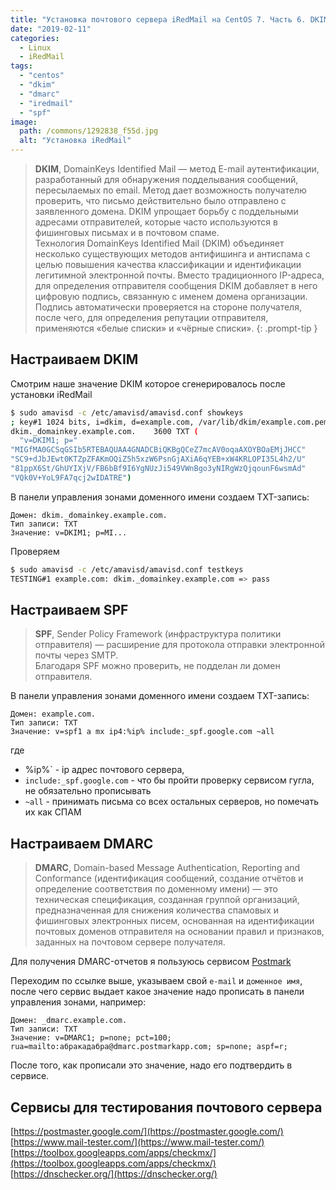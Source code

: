 ```yaml
---
title: "Установка почтового сервера iRedMail на CentOS 7. Часть 6. DKIM, SPF, DMARC"
date: "2019-02-11"
categories: 
  - Linux
  - iRedMail
tags: 
  - "centos"
  - "dkim"
  - "dmarc"
  - "iredmail"
  - "spf"
image:
  path: /commons/1292838_f55d.jpg
  alt: "Установка iRedMail"
---
```


> **DKIM**, DomainKeys Identified Mail — метод E-mail аутентификации, разработанный для обнаружения подделывания сообщений, пересылаемых по email. Метод дает возможность получателю проверить, что письмо действительно было отправлено с заявленного домена. DKIM упрощает борьбу с поддельными адресами отправителей, которые часто используются в фишинговых письмах и в почтовом спаме.  
> Технология DomainKeys Identified Mail (DKIM) объединяет несколько существующих методов антифишинга и антиспама с целью повышения качества классификации и идентификации легитимной электронной почты. Вместо традиционного IP-адреса, для определения отправителя сообщения DKIM добавляет в него цифровую подпись, связанную с именем домена организации. Подпись автоматически проверяется на стороне получателя, после чего, для определения репутации отправителя, применяются «белые списки» и «чёрные списки».
{: .prompt-tip }

## Настраиваем DKIM

Смотрим наше значение DKIM которое сгенерировалось после установки iRedMail

```sh
$ sudo amavisd -c /etc/amavisd/amavisd.conf showkeys
; key#1 1024 bits, i=dkim, d=example.com, /var/lib/dkim/example.com.pem
dkim._domainkey.example.com.	3600 TXT (
  "v=DKIM1; p="
"MIGfMA0GCSqGSIb5RTEBAQUAA4GNADCBiQKBgQCeZ7mcAV0oqaAXOYBOaEMjJHCC"
"SC9+dJbJEwt0KTZpZFAKmOQiZ5h5xzW6PsnGjAXiA6qYEB+xW4KRLOPI35L4h2/U"
"81ppX6St/GhUYIXjV/FB6bBf9I6YgNUzJi549VWnBgo3yNIRgWzQjqounF6wsmAd"
"VQk0V+YoL9FA7qcj2wIDATRE")
```

В панели управления зонами доменного имени создаем TXT-запись:

```
Домен: dkim._domainkey.example.com.
Тип записи: TXT
Значение: v=DKIM1; p=MI...
```

Проверяем

```sh
$ sudo amavisd -c /etc/amavisd/amavisd.conf testkeys
TESTING#1 example.com: dkim._domainkey.example.com => pass
```

## Настраиваем SPF

> **SPF**, Sender Policy Framework (инфраструктура политики отправителя) — расширение для протокола отправки электронной почты через SMTP.  
> Благодаря SPF можно проверить, не подделан ли домен отправителя.

В панели управления зонами доменного имени создаем TXT-запись:

```
Домен: example.com.
Тип записи: TXT
Значение: v=spf1 a mx ip4:%ip% include:_spf.google.com ~all
```

где  
- %ip%` - ip адрес почтового сервера,  
- `include:_spf.google.com` - что бы пройти проверку сервисом гугла, не обязательно прописывать  
- `~all` - принимать письма со всех остальных серверов, но помечать их как СПАМ

## Настраиваем DMARC

> **DMARC**, Domain-based Message Authentication, Reporting and Conformance (идентификация сообщений, создание отчётов и определение соответствия по доменному имени) — это техническая спецификация, созданная группой организаций, предназначенная для снижения количества спамовых и фишинговых электронных писем, основанная на идентификации почтовых доменов отправителя на основании правил и признаков, заданных на почтовом сервере получателя.

Для получения DMARC-отчетов я пользуюсь сервисом [Postmark](https://dmarc.postmarkapp.com/)

Переходим по ссылке выше, указываем свой `e-mail` и `доменное имя`, после чего сервис выдает какое значение надо прописать в панели управления зонами, например:

```
Домен: _dmarc.example.com.
Тип записи: TXT
Значение: v=DMARC1; p=none; pct=100; rua=mailto:абракадабра@dmarc.postmarkapp.com; sp=none; aspf=r;
```

После того, как прописали это значение, надо его подтвердить в сервисе.

## Сервисы для тестирования почтового сервера

[https://postmaster.google.com/](https://postmaster.google.com/)  
[https://www.mail-tester.com/](https://www.mail-tester.com/)  
[https://toolbox.googleapps.com/apps/checkmx/](https://toolbox.googleapps.com/apps/checkmx/)  
[https://dnschecker.org/](https://dnschecker.org/)
